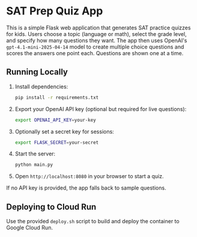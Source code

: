 # SAT Prep Quiz App

This is a simple Flask web application that generates SAT practice quizzes
for kids. Users choose a topic (language or math), select the grade level,
and specify how many questions they want. The app then uses OpenAI's
`gpt-4.1-mini-2025-04-14` model to create multiple choice questions and
scores the answers one point each. Questions are shown one at a time.

## Running Locally

1. Install dependencies:
   ```bash
   pip install -r requirements.txt
   ```
2. Export your OpenAI API key (optional but required for live questions):
   ```bash
   export OPENAI_API_KEY=your-key
   ```
3. Optionally set a secret key for sessions:
   ```bash
   export FLASK_SECRET=your-secret
   ```
4. Start the server:
   ```bash
   python main.py
   ```
5. Open `http://localhost:8080` in your browser to start a quiz.

If no API key is provided, the app falls back to sample questions.

## Deploying to Cloud Run

Use the provided `deploy.sh` script to build and deploy the container to
Google Cloud Run.
